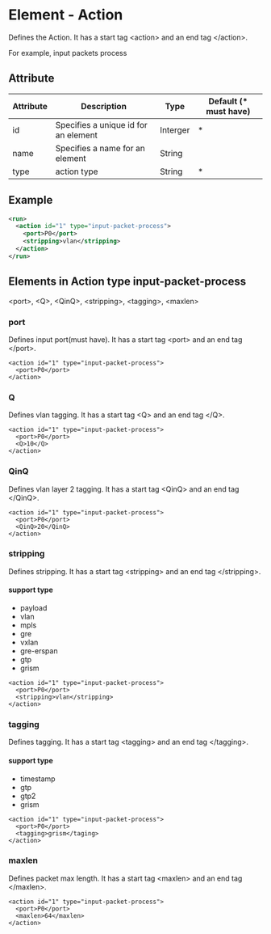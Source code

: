 # Element - Action
Defines the Action.
It has a start tag &lt;action&gt; and an end tag &lt;/action&gt;.

 For example, input packets process

## Attribute
| Attribute | Description | Type | Default (* must have) |
|---|---|---|---|
| id | Specifies a unique id for an element | Interger | * |
| name | Specifies a name for an element | String | |
| type | action type | String | * |

## Example
```xml
<run>
  <action id="1" type="input-packet-process">
    <port>P0</port>
    <stripping>vlan</stripping>
  </action>
</run>
```

## Elements in Action type input-packet-process
&lt;port&gt;, &lt;Q&gt;, &lt;QinQ&gt;, &lt;stripping&gt;, &lt;tagging&gt;, &lt;maxlen&gt;

### port
Defines input port(must have). 
It has a start tag &lt;port&gt; and an end tag &lt;/port&gt;.

```
<action id="1" type="input-packet-process">
  <port>P0</port>
</action>
```

### Q
Defines vlan tagging. 
It has a start tag &lt;Q&gt; and an end tag &lt;/Q&gt;.

```
<action id="1" type="input-packet-process">
  <port>P0</port>
  <Q>10</Q>
</action>
```

### QinQ
Defines vlan layer 2 tagging. 
It has a start tag &lt;QinQ&gt; and an end tag &lt;/QinQ&gt;.
```
<action id="1" type="input-packet-process">
  <port>P0</port>
  <QinQ>20</QinQ>
</action>
```

### stripping
Defines stripping. 
It has a start tag &lt;stripping&gt; and an end tag &lt;/stripping&gt;.

#### support type
- payload 
- vlan
- mpls
- gre
- vxlan
- gre-erspan
- gtp
- grism

```
<action id="1" type="input-packet-process">
  <port>P0</port>
  <stripping>vlan</stripping>
</action>
```

### tagging
Defines tagging. 
It has a start tag &lt;tagging&gt; and an end tag &lt;/tagging&gt;.

#### support type
- timestamp 
- gtp
- gtp2
- grism

```
<action id="1" type="input-packet-process">
  <port>P0</port>
  <tagging>grism</taging>
</action>
```

### maxlen
Defines packet max length. 
It has a start tag &lt;maxlen&gt; and an end tag &lt;/maxlen&gt;.
```
<action id="1" type="input-packet-process">
  <port>P0</port>
  <maxlen>64</maxlen>
</action>
```

